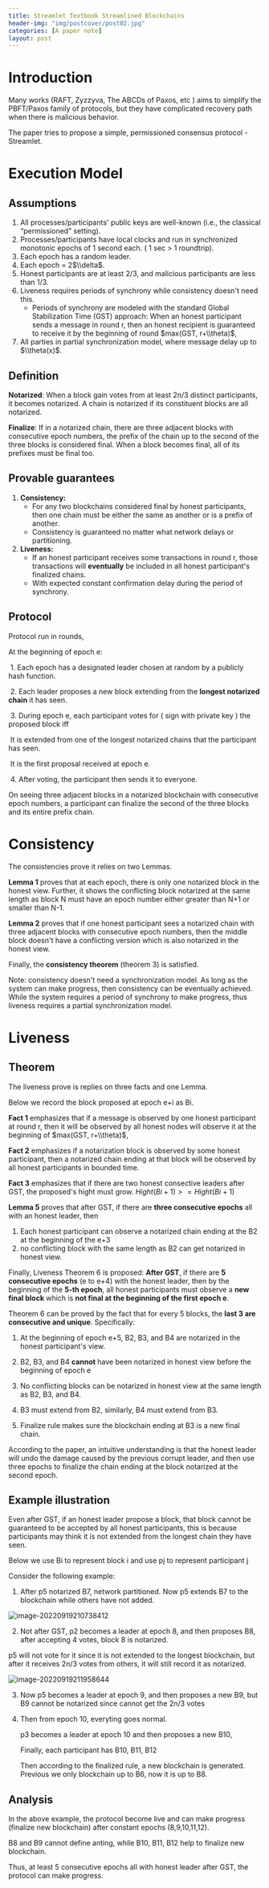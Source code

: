 ```yaml
---
title: Streamlet Textbook Streamlined Blockchains
header-img: "img/postcover/post02.jpg"
categories: [A paper note]
layout: post
---
```


# Introduction

Many works (RAFT, Zyzzyva, The ABCDs of Paxos, etc ) aims to simplify the PBFT/Paxos family of protocols, but they have complicated recovery path when there is malicious behavior.

The paper tries to propose a simple, permissioned consensus protocol - Streamlet. 

# Execution Model

## Assumptions

1. All processes/participants' public keys are well-known (i.e., the classical “permissioned” setting).
2. Processes/participants have local clocks and run in synchronized monotonic epochs of 1 second each. ( 1 sec > 1 roundtrip).
3. Each epoch has a random leader. 
4. Each epoch = 2$\\delta$.
5. Honest participants are at least 2/3, and malicious participants are less than 1/3.
6. Liveness requires periods of synchrony while consistency doesn't need this. 
   - Periods of synchrony are modeled with the standard Global Stabilization Time (GST) approach: When an honest participant sends a message in round r, then an honest recipient is guaranteed to receive it by the beginning of round $max(GST, r+\\theta)$,
7. All parties in partial synchronization model, where message delay up to $\\theta(x)$.

## Definition

**Notarized**: When a block gain votes from at least 2n/3 distinct participants, it becomes notarized. A chain is notarized if its constituent blocks are all notarized. 

**Finalize**: If in a notarized chain, there are three adjacent blocks with consecutive epoch numbers, the prefix of the chain up to the second of the three blocks is considered final. When a block becomes final, all of its prefixes must be final too.

## Provable guarantees

1. **Consistency:** 
   - For any two blockchains considered final by honest participants, then one chain must be either the same as another or is a prefix of another.
   - Consistency is guaranteed no matter what network delays or partitioning.
2. **Liveness:** 
   - If an honest participant receives some transactions in round r, those transactions will **eventually** be included in all honest participant's finalized chains. 
   - With expected constant confirmation delay during the period of synchrony.

## Protocol

Protocol run in rounds, 

At the beginning of epoch e:

​	1. Each epoch has a designated leader chosen at random by a publicly hash function. 

​	2. Each leader proposes a new block extending from the **longest notarized chain** it has seen.

​	3. During epoch e, each participant votes for ( sign with private key ) the proposed block iff

​		It is extended from one of the longest notarized chains that the participant has seen. 

​		It is the first proposal received at epoch e. 

​	4. After voting, the participant then sends it to everyone. 

On seeing three adjacent blocks in a notarized blockchain with consecutive epoch numbers, a participant can finalize the second of the three blocks and its entire prefix chain. 

# Consistency

The consistencies prove it relies on two Lemmas.

**Lemma 1** proves that at each epoch, there is only one notarized block in the honest view. Further, it shows the conflicting block notarized at the same length as block N must have an epoch number either greater than N+1 or smaller than N-1. 

**Lemma 2** proves that if one honest participant sees a notarized chain with three adjacent blocks with consecutive epoch numbers, then the middle block doesn't have a conflicting version which is also notarized in the honest view. 

Finally, the **consistency theorem** (theorem 3) is satisfied. 

Note: consistency doesn't need a synchronization model. As long as the system can make progress, then consistency can be eventually achieved. While the system requires a period of synchrony to make progress, thus liveness requires a partial synchronization model.

# Liveness

## Theorem

The liveness prove is replies on three facts and one Lemma. 

Below we record the block proposed at epoch e+i as Bi.

**Fact 1** emphasizes that if a message is observed by one honest participant at round r, then it will be observed by all honest nodes will observe it at the beginning of $max(GST, r+\\theta)$,

**Fact 2** emphasizes if a notarization block is observed by some honest participant, then a notarized chain ending at that block will be observed by all honest participants in bounded time. 

**Fact 3** emphasizes that if there are two honest consective leaders after GST, the proposed's hight must grow. $Hight(Bi+1) >=Hight(Bi+1)$  

**Lemma 5** proves that after GST, if there are **three consecutive epochs** all with an honest leader, then 

1. Each honest participant can observe a notarized chain ending at the B2 at the beginning of the e+3  
2. no conflicting block with the same length as B2 can get notarized in honest view. 

Finally, Liveness Theorem 6 is proposed: **After GST**, if there are **5 consecutive epochs** (e to e+4) with the honest leader, then by the beginning of the **5-th epoch**, all honest participants must observe a **new final block** which is **not final at the beginning of the first epoch e**. 

Theorem 6 can be proved by the fact that for every 5 blocks, the **last 3 are consecutive and unique**. Specifically:

1. At the beginning of epoch e+5, B2, B3, and B4 are notarized in the honest participant's view. 
2. B2, B3, and B4 **cannot** have been notarized in honest view before the beginning of epoch e
3. No conflicting blocks can be notarized in honest view at the same length as B2, B3, and B4.

4. B3 must extend from B2, similarly, B4 must extend from B3. 
5. Finalize rule makes sure the blockchain ending at B3 is a new final chain. 

According to the paper, an intuitive understanding is that the honest leader will undo the damage caused by the previous corrupt leader, and then use three epochs to finalize the chain ending at the block notarized at the second epoch. 

## Example illustration

Even after GST, if an honest leader propose a block, that block cannot be guaranteed to be accepted by all honest participants, this is because participants may think it is not extended from the longest chain they have seen. 

Below we use Bi to represent block i and use pj to represent participant j

Consider the following example:

1. After p5 notarized B7, network partitioned. Now p5 extends B7 to the blockchain while others have not added. 

![image-20220919210738412](../../img/a_img_store/image-20220919210738412.png)

2. Not after GST, p2 becomes a leader at epoch 8, and then proposes B8, after accepting 4 votes, block 8 is notarized. 

p5 will not vote for it since it is not extended to the longest blockchain, but after it receives 2n/3 votes from others, it will still record it as notarized.

![image-20220919211958644](../../img/a_img_store/image-20220919211958644.png)

3. Now p5 becomes a leader at epoch 9, and then proposes a new B9, but B9 cannot be notarized since cannot get the 2n/3 votes

4. Then from epoch 10, everyting goes normal. 

   p3 becomes a leader at epoch 10 and then proposes a new B10,

   Finally, each participant has B10, B11, B12

   Then according to the finalized rule, a new blockchain is generated. Previous we only blockchain up to B6, now it is up to B8.

## Analysis

In the above example, the protocol become live and can make progress (finalize new blockchain) after constant epochs (8,9,10,11,12). 

B8 and B9 cannot define anting, while B10, B11, B12 help to finalize new blockchain.

Thus, at least 5 consecutive epochs all with honest leader after GST, the protocol can make progress. 